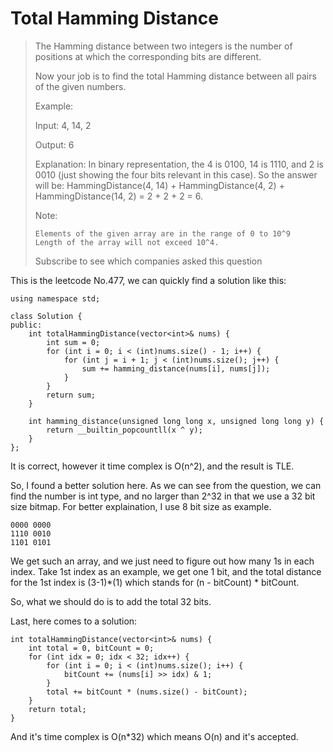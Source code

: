 Total Hamming Distance
===

> The Hamming distance between two integers is the number of positions at which the corresponding bits are different.
>
> Now your job is to find the total Hamming distance between all pairs of the given numbers.
>
> Example:
>
> Input: 4, 14, 2
>
> Output: 6
>
> Explanation: In binary representation, the 4 is 0100, 14 is 1110, and 2 is 0010 (just
> showing the four bits relevant in this case). So the answer will be:
> HammingDistance(4, 14) + HammingDistance(4, 2) + HammingDistance(14, 2) = 2 + 2 + 2 = 6.
>
> Note:
>
>     Elements of the given array are in the range of 0 to 10^9
>     Length of the array will not exceed 10^4.
>
> Subscribe to see which companies asked this question

This is the leetcode No.477, we can quickly find a solution like this:

```
using namespace std;

class Solution {
public:
    int totalHammingDistance(vector<int>& nums) {
        int sum = 0;
        for (int i = 0; i < (int)nums.size() - 1; i++) {
            for (int j = i + 1; j < (int)nums.size(); j++) {
                sum += hamming_distance(nums[i], nums[j]);
            }
        }
        return sum;
    }

    int hamming_distance(unsigned long long x, unsigned long long y) {
        return __builtin_popcountll(x ^ y);
    }
};
```

It is correct, however it time complex is O(n^2), and the result is TLE.

So, I found a better solution here. As we can see from the question, we can find the number is int type, and no larger than 2^32 in that we use a 32 bit size bitmap. For better explaination, I use 8 bit size as example.

```
0000 0000
1110 0010
1101 0101
```

We get such an array, and we just need to figure out how many 1s in each index. Take 1st index as an example, we get one 1 bit, and the total distance for the 1st index is (3-1)*(1) which stands for (n - bitCount) * bitCount.

So, what we should do is to add the total 32 bits.

Last, here comes to a solution:

```
int totalHammingDistance(vector<int>& nums) {
    int total = 0, bitCount = 0;
    for (int idx = 0; idx < 32; idx++) {
        for (int i = 0; i < (int)nums.size(); i++) {
            bitCount += (nums[i] >> idx) & 1;
        }
        total += bitCount * (nums.size() - bitCount);
    }
    return total;
}
```

And it's time complex is O(n*32) which means O(n) and it's accepted.
